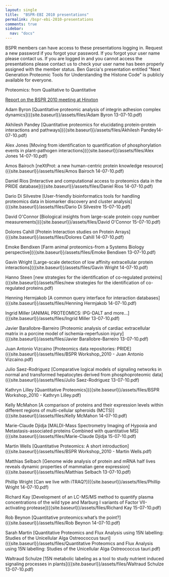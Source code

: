 ```yaml
---
layout: single
title:  "BSPR-EBI 2010 presentations"
permalink: /bspr-ebi-2010-presentations
comments: true
sidebar:
  nav: "docs"
---
```



BSPR members can have access to these presentations logging in. Request a new password if you forgot your password. If you forgot your user name please contact us. If you are logged in and you cannot access the presentations please contact us to check your user name has been properly assigned with the member status. Ben Garcia's presentation entitled "Next Generation Proteomic Tools for Understanding the Histone Code" is publicly available for everyone.

Proteomics: from Qualitative to Quantitative

[Report on the BSPR 2010 meeting at Hinxton]({{site.baseurl}}/BSPR_2010_meeting_and_Bioinformatics_Workshop_Reports.pdf)



Adam Byron           [Quantitative proteomic analysis of integrin adhesion complex dynamics]({{site.baseurl}}/assets/files/Adam Byron 13-07-10.pdf)

Akhilesh Pandey      [Quantitative proteomics for elucidating protein-protein interactions and pathways]({{site.baseurl}}/assets/files/Akhilesh Pandey14-07-10.pdf)

Alex Jones           [Moving from identification to quantification of phosphorylation events in plant-pathogen interactions]({{site.baseurl}}/assets/files/Alex Jones 14-07-10.pdf)

Amos Bairoch         [neXtProt: a new human-centric protein knowledge resource]({{site.baseurl}}/assets/files/Amos Bairoch 14-07-10.pdf)

Daniel Rios          [Interactive and computational access to proteomics data in the PRIDE database]({{site.baseurl}}/assets/files/Daniel Rios 14-07-10.pdf)

Dario Di Silvestre   [User-friendly bioinformatics tools for handling proteomics data in biomarker discovery and cluster analysis]({{site.baseurl}}/assets/files/Dario Di Silvestre 15-07-10.pdf)

David O'Connor       [Biological insights from large-scale protein copy number measurements]({{site.baseurl}}/assets/files/David O'Connor 15-07-10.pdf)

Dolores Cahill       [Protein Interaction studies on Protein Arrays]({{site.baseurl}}/assets/files/Dolores Cahill 14-07-10.pdf)

Emoke Bendixen       [Farm animal proteomics-from a Systems Biology perspective]({{site.baseurl}}/assets/files/Emoke Bendixen 13-07-10.pdf)

Gavin Wright         [Large-scale detection of low affinity extracellular protein interactions]({{site.baseurl}}/assets/files/Gavin Wright 14-07-10.pdf)

Hanno Steen          [new strategies for the identification of co-regulated proteins]({{site.baseurl}}/assets/files/new strategies for the identification of co-regulated proteins.pdf)

Henning Hermjakob    [A common query interface for interaction databases]({{site.baseurl}}/assets/files/Henning Hermjakob 14-07-10.pdf)


Ingrid Miller        [ANIMAL PROTEOMICS: IPG-DALT and more...]({{site.baseurl}}/assets/files/Ingrid Miller 13-07-10.pdf)


Javier Barallobre-Barreiro  [Proteomic analysis of cardiac extracellular matrix in a porcine model of ischemia-reperfusion injury]({{site.baseurl}}/assets/files/Javier Barallobre-Barreiro 13-07-10.pdf)


Juan Antonio Vizcaino  [Proteomics data repositories: PRIDE]({{site.baseurl}}/assets/files/BSPR Workshop_2010 - Juan Antonio Vizcaino.pdf)

Julio Saez-Rodriguez   [Comparative logical models of signaling networks in normal and transformed hepatocytes derived from phosphoproteomic data]({{site.baseurl}}/assets/files/Julio Saez-Rodriguez 13-07-10.pdf)


Kathryn Lilley        [Quantitative Proteomics]({{site.baseurl}}/assets/files/BSPR Workshop_2010 - Kathryn Lilley.pdf)

Kelly McMahon        [A comparison of proteins and their expression levels within different regions of multi-cellular spheroids (MCTS)]({{site.baseurl}}/assets/files/Kelly McMahon 14-07-10.pdf)

Marie-Claude Djidja   [MALDI-Mass Spectrometry Imaging of Hypoxia and Metastasis-associated proteins Combined with quantitative MS]({{site.baseurl}}/assets/files/Marie-Claude Djidja 15-07-10.pdf)

Martin Wells         [Quantitative Proteomics: A short introduction]({{site.baseurl}}/assets/files/BSPR Workshop_2010 - Martin Wells.pdf)

Matthias Selbach     [Genome wide analysis of protein and mRNA half lives reveals dynamic properties of mammalian gene expression]({{site.baseurl}}/assets/files/Matthias Selbach 13-07-10.pdf)

Phillip Wright       [Can we live with iTRAQ?]({{site.baseurl}}/assets/files/Phillip Wright 14-07-10.pdf)

Richard Kay          [Development of an LC-MS/MS method to quantify plasma concentrations of the wild type and Marburg I variants of Factor VII-activating protease]({{site.baseurl}}/assets/files/Richard Kay 15-07-10.pdf)


Rob Beynon           [Quantitative proteomics:what’s the point?]({{site.baseurl}}/assets/files/Rob Beynon 14-07-10.pdf)


Sarah Martin         [Quantitative Proteomics and Flux Analysis using 15N labelling: Studies of the Unicellular Alga Ostreococcus tauri]({{site.baseurl}}/assets/files/Quantitative Proteomics and Flux Analysis using 15N labelling: Studies of the Unicellular Alga Ostreococcus tauri.pdf)



Waltraud Schulze     [15N metabolic labeling as a tool to study nutrient induced signaling processes in plants]({{site.baseurl}}/assets/files/Waltraud Schulze 13-07-10.pdf)